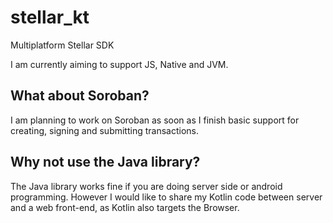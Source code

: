 # stellar_kt
Multiplatform Stellar SDK

I am currently aiming to support JS, Native and JVM. 

## What about Soroban?
I am planning to work on Soroban as soon as I finish basic support for creating, signing and submitting transactions.

## Why not use the Java library?
The Java library works fine if you are doing server side or android programming. However I would like to share my Kotlin code between server and a web front-end, as Kotlin also targets the Browser.
